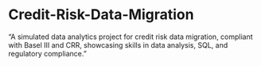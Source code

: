 # Credit-Risk-Data-Migration
“A simulated data analytics project for credit risk data migration, compliant with Basel III and CRR, showcasing skills in data analysis, SQL, and regulatory compliance.”

